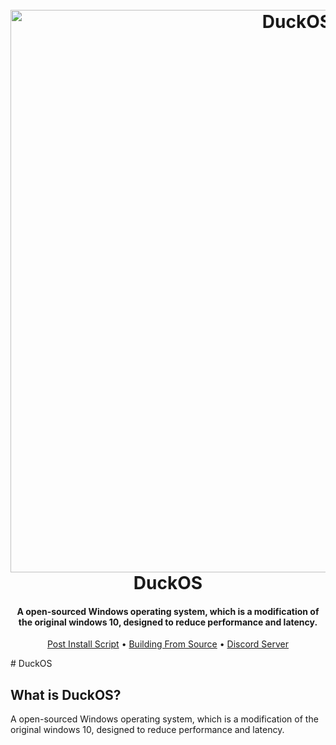 <h1 align="center">
  <br>
  <a href="https://discord.gg/8pDMf44t6R/"><img src="https://github.com/DuckOS-GitHub/DuckOS/raw/main/branding/banner.jpg" alt="DuckOS" width="900"></a>
  <br>
  DuckOS
  <br>
</h1>
<h4 align="center">A open-sourced Windows operating system, which is a modification of the original windows 10, designed to reduce performance and latency.</h4>

<p align="center">
  <a href="link here">Post Install Script</a>
  •
  <a href="place link here">Building From Source</a>
  •
  <a href="https://discord.gg/8pDMf44t6R">Discord Server</a>
</p>
# DuckOS

## What is DuckOS?

A open-sourced Windows operating system, which is a modification of the original windows 10, designed to reduce performance and latency.
